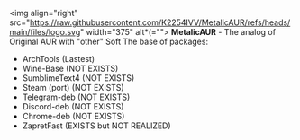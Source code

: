 <img align="right" src="https://raw.githubusercontent.com/K2254IVV/MetalicAUR/refs/heads/main/files/logo.svg" width="375" alt*(="">
**MetalicAUR** - The analog of Original AUR with "other" Soft
The base of packages:
 - ArchTools (Lastest)
 - Wine-Base (NOT EXISTS)
 - SumblimeText4 (NOT EXISTS)
 - Steam (port) (NOT EXISTS)
 - Telegram-deb (NOT EXISTS)
 - Discord-deb (NOT EXISTS)
 - Chrome-deb (NOT EXISTS)
 - ZapretFast (EXISTS but NOT REALIZED)
